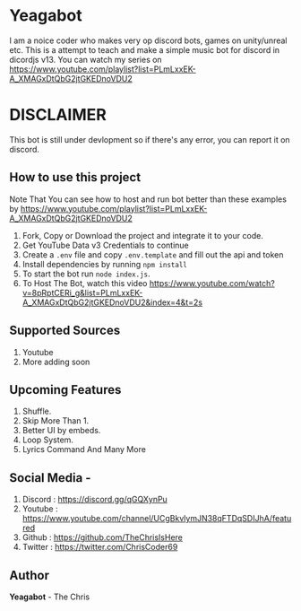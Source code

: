# Yeagabot
I am a noice coder who makes very op discord bots, games on unity/unreal etc. This is a attempt to teach and make a simple music bot for discord in dicordjs v13. You can watch my series on https://www.youtube.com/playlist?list=PLmLxxEK-A_XMAGxDtQbG2jtGKEDnoVDU2

# DISCLAIMER
This bot is still under devlopment so if there's any error, you can report it on discord.

## How to use this project

Note That You can see how to host and run bot better than these examples by https://www.youtube.com/playlist?list=PLmLxxEK-A_XMAGxDtQbG2jtGKEDnoVDU2
1. Fork, Copy or Download the project and integrate it to your code.
2. Get YouTube Data v3 Credentials to continue
3. Create a `.env` file and copy `.env.template` and fill out the api and token
4. Install dependencies by running `npm install`
5. To start the bot run `node index.js`.
6. To Host The Bot, watch this video https://www.youtube.com/watch?v=8pRptCERi_g&list=PLmLxxEK-A_XMAGxDtQbG2jtGKEDnoVDU2&index=4&t=2s

## Supported Sources
1. Youtube
2. More adding soon

## Upcoming Features

1. Shuffle.
2. Skip More Than 1.
3. Better UI by embeds.
4. Loop System.
5. Lyrics Command
And Many More

## Social Media -
1. Discord : https://discord.gg/qGQXynPu
2. Youtube : https://www.youtube.com/channel/UCgBkvlymJN38qFTDqSDIJhA/featured
3. Github : https://github.com/TheChrisIsHere
4. Twitter : https://twitter.com/ChrisCoder69

## Author
**Yeagabot** - The Chris